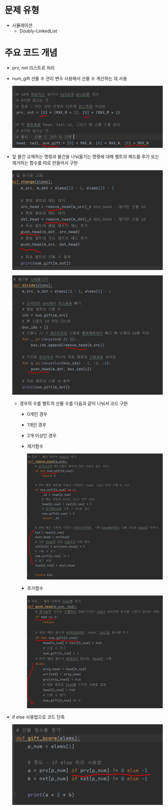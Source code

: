 # 문제 유형
- 시뮬레이션
  - Doubly-LinkedList

# 주요 코드 개념
- prv, nxt 리스트로 처리
- num_gift 선물 수 관리 변수 사용해서 선물 수 계산하는 데 사용

    ![img.png](../../이미지/산타의선물공장2_1.png)

- 앞 물건 교체하는 명령과 물건을 나눠옮기는 명령에 대해 벨트의 헤드를 추가 또는 제거하는 함수를 따로 만들어서 구현

    ![img_3.png](../../이미지/산타의선물공장2_4.png)

    ![img_4.png](../../이미지/산타의선물공장2_5.png)

  - 경우의 수를 벨트의 선물 수를 다음과 같이 나눠서 코드 구현 
    - 0개인 경우
    - 1개인 경우
    - 2개 이상인 경우

    - 제거함수 
      
      ![img_1.png](../../이미지/산타의선물공장2_2.png)
    
    - 추가함수

      ![img_2.png](../../이미지/산타의선물공장2_3.png)

- if else 사용법으로 코드 단축

    ![img_5.png](../../이미지/산타의선물공장2_6.png)